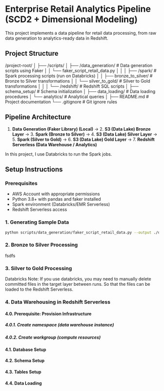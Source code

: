 # Enterprise Retail Analytics Pipeline (SCD2 + Dimensional Modeling)

This project implements a data pipeline for retail data processing, from raw data generation to analytics-ready data in Redshift.


## Project Structure

/project-root/
│
├── /scripts/
│ ├── /data_generation/ # Data generation scripts using Faker
│ │ └── faker_script_retail_data.py
│ │
│ ├── /spark/ # Spark processing scripts (run on Databricks)
│ │ ├── bronze_to_silver/ # Bronze to Silver transformations
│ │ └── silver_to_gold/ # Silver to Gold transformations
│ │
│ └── /redshift/ # Redshift SQL scripts
│ ├── schema_setup/ # Schema initialization
│ ├── data_loading/ # Data loading procedures
│ └── analytics/ # Analytical queries
│
├── README.md # Project documentation
└── .gitignore # Git ignore rules



## Pipeline Architecture

1. **Data Generation (Faker Library) (Local)** → 2. **S3 (Data Lake) Bronze Layer** → 3. **Spark (Bronze to Silver)** → 4. **S3 (Data Lake) Silver Layer** → 5. **Spark (Silver to Gold)** → 6. **S3 (Data Lake) Gold Layer** → 7. **Redshift Serverless (Data Warehouse / Analytics)**

In this project, I use Databricks to run the Spark jobs.

## Setup Instructions

### Prerequisites
- AWS Account with appropriate permissions
- Python 3.8+ with pandas and faker installed
- Spark environment (Databricks/EMR Serverless)
- Redshift Serverless access


### 1. Generating Sample Data

```bash
python scripts/data_generation/faker_script_retail_data.py --output ./data/raw/
```

### 2. Bronze to Silver Processing

fsdfs

### 3. Silver to Gold Processing

Databricks Note: If you use databricks, you may need to manually delete committed files in the target layer between runs. So that the files can be loaded to the Redshift Serverless.

### 4. Data Warehousing in Redshift Serverless
#### 4.0. Prerequisite: Provision Infrastructure
##### 4.0.1. Create namespace (data warehouse instance)


##### 4.0.2. Create workgroup (compute resources)


#### 4.1. Database Setup

#### 4.2. Schema Setup

#### 4.3. Tables Setup

#### 4.4. Data Loading




